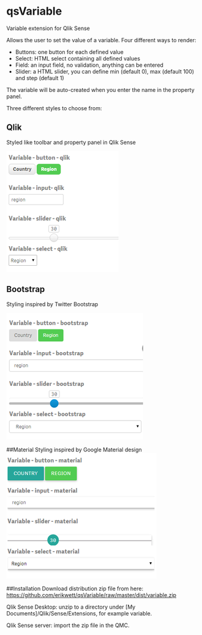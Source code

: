 # qsVariable
Variable extension for Qlik Sense

Allows the user to set the value of a variable.
Four different ways to render:
- Buttons: one button for each defined value
- Select: HTML select containing all defined values
- Field: an input field, no validation, anything can be entered
- Slider: a HTML slider, you can define min (default 0), max (default 100) and step (default 1)

The variable will be auto-created when you enter the name in the property panel.

Three different styles to choose from:
## Qlik
Styled like toolbar and property panel in Qlik Sense

![](qsVariable.png)
## Bootstrap
Styling inspired by Twitter Bootstrap

![](qsVariableB.png)

##Material
Styling inspired by Google Material design
![](qsVariableM.png)

##Installation
Download distribution zip file from here: https://github.com/erikwett/qsVariable/raw/master/dist/variable.zip

Qlik Sense Desktop: unzip to a directory under [My Documents]/Qlik/Sense/Extensions, for example variable.

Qlik Sense server: import the zip file in the QMC.